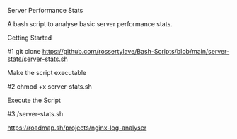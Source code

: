 Server Performance Stats

A bash script to analyse basic server performance stats.

Getting Started

#1 git clone https://github.com/rossertylave/Bash-Scripts/blob/main/server-stats/server-stats.sh

Make the script executable

#2 chmod +x server-stats.sh

Execute the Script

#3./server-stats.sh

https://roadmap.sh/projects/nginx-log-analyser
